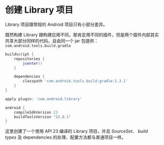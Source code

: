 # 创建 Library 项目

Library 项目跟常规的 Android 项目只有小部分差异。

既然构建 Library 跟构建应用不同，那肯定用不同的插件，但是两个插件内部其实共享大部分同样的代码，且由同一个 jar 包提供：`com.android.tools.build.gradle`

``` Groovy
buildscript {
    repositories {
        jcenter()
    }

    dependencies {
        classpath 'com.android.tools.build:gradle:1.3.1'
    }
}

apply plugin: 'com.android.library'

android {
    compileSdkVersion 23
    buildToolsVersion "23.0.1"
}
```

这里创建了一个使用 API 23 编译的 Library 项目，并且 *SourceSet*、 *build types* 及 dependencies 的处理、配置方法都与普通项目一样。
